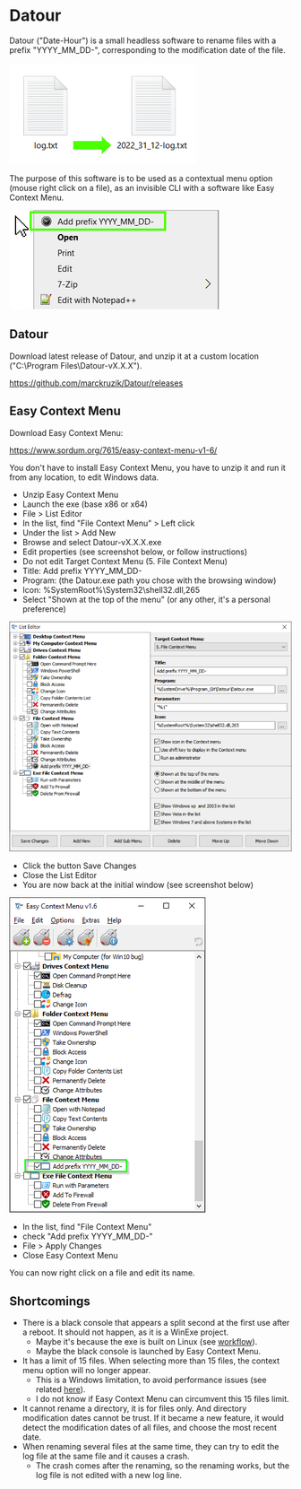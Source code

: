 # Datour
Datour ("Date-Hour") is a small headless software to rename files with a prefix "YYYY_MM_DD-", corresponding to the modification date of the file.

![](image/before_after.png)

The purpose of this software is to be used as a contextual menu option (mouse right click on a file), as an invisible CLI with a software like Easy Context Menu.

![](image/contextual_menu.png)

## Datour
Download latest release of Datour, and unzip it at a custom location ("C:\Program Files\Datour-vX.X.X").

https://github.com/marckruzik/Datour/releases

## Easy Context Menu
Download Easy Context Menu:

https://www.sordum.org/7615/easy-context-menu-v1-6/

You don't have to install Easy Context Menu, you have to unzip it and run it from any location, to edit Windows data.

* Unzip Easy Context Menu
* Launch the exe (base x86 or x64)
* File > List Editor
* In the list, find "File Context Menu" > Left click
* Under the list > Add New
* Browse and select Datour-vX.X.X.exe
* Edit properties (see screenshot below, or follow instructions)
* Do not edit Target Context Menu (5. File Context Menu)
* Title: Add prefix YYYY_MM_DD-
* Program: (the Datour.exe path you chose with the browsing window)
* Icon: %SystemRoot%\System32\shell32.dll,265
* Select "Shown at the top of the menu" (or any other, it's a personal preference)

![](image/Easy_Context_Menu-List_Editor.png)

* Click the button Save Changes
* Close the List Editor
* You are now back at the initial window (see screenshot below)

![](image/Easy_Context_Menu-main_window-add_prefix.png)

* In the list, find "File Context Menu"
* check "Add prefix YYYY_MM_DD-"
* File > Apply Changes
* Close Easy Context Menu

You can now right click on a file and edit its name.

## Shortcomings
* There is a black console that appears a split second at the first use after a reboot. It should not happen, as it is a WinExe project.
  * Maybe it's because the exe is built on Linux (see [workflow](.github/workflows/Build_and_Release.yml)).
  * Maybe the black console is launched by Easy Context Menu.
* It has a limit of 15 files. When selecting more than 15 files, the context menu option will no longer appear.
  * This is a Windows limitation, to avoid performance issues (see related [here](https://learn.microsoft.com/en-us/troubleshoot/windows-client/shell-experience/context-menus-shortened-select-over-15-files)).
  * I do not know if Easy Context Menu can circumvent this 15 files limit.
* It cannot rename a directory, it is for files only. And directory modification dates cannot be trust. If it became a new feature, it would detect the modification dates of all files, and choose the most recent date.
* When renaming several files at the same time, they can try to edit the log file at the same file and it causes a crash.
  * The crash comes after the renaming, so the renaming works, but the log file is not edited with a new log line.
